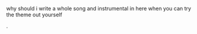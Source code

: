 why should i write a whole song and instrumental in here when you can try the theme out yourself

.
